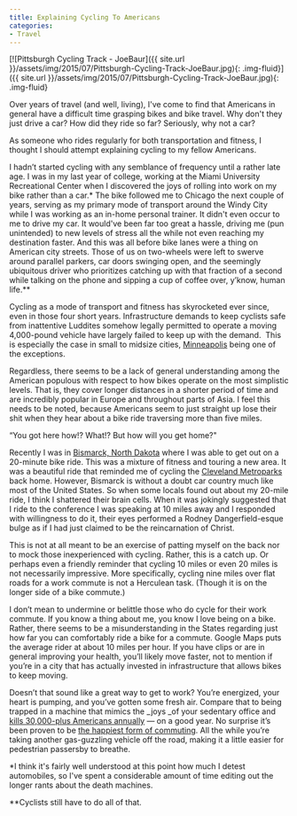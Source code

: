 ```yaml
---
title: Explaining Cycling To Americans
categories:
- Travel
---
```


[![Pittsburgh Cycling Track - JoeBaur]({{ site.url }}/assets/img/2015/07/Pittsburgh-Cycling-Track-JoeBaur.jpg){: .img-fluid}]({{ site.url }}/assets/img/2015/07/Pittsburgh-Cycling-Track-JoeBaur.jpg){: .img-fluid}

Over years of travel (and well, living), I've come to find that Americans in general have a difficult time grasping bikes and bike travel. Why don't they just drive a car? How did they ride so far? Seriously, why not a car?

As someone who rides regularly for both transportation and fitness, I thought I should attempt explaining cycling to my fellow Americans.

<!-- more -->

I hadn’t started cycling with any semblance of frequency until a rather late age. I was in my last year of college, working at the Miami University Recreational Center when I discovered the joys of rolling into work on my bike rather than a car.* The bike followed me to Chicago the next couple of years, serving as my primary mode of transport around the Windy City while I was working as an in-home personal trainer. It didn't even occur to me to drive my car. It would've been far too great a hassle, driving me (pun unintended) to new levels of stress all the while not even reaching my destination faster. And this was all before bike lanes were a thing on American city streets. Those of us on two-wheels were left to swerve around parallel parkers, car doors swinging open, and the seemingly ubiquitous driver who prioritizes catching up with that fraction of a second while talking on the phone and sipping a cup of coffee over, y’know, human life.**

Cycling as a mode of transport and fitness has skyrocketed ever since, even in those four short years. Infrastructure demands to keep cyclists safe from inattentive Luddites somehow legally permitted to operate a moving 4,000-pound vehicle have largely failed to keep up with the demand.  This is especially the case in small to midsize cities, [Minneapolis](http://copenhagenize.eu/index/18_minneapolis.html) being one of the exceptions.

Regardless, there seems to be a lack of general understanding among the American populous with respect to how bikes operate on the most simplistic levels. That is, they cover longer distances in a shorter period of time and are incredibly popular in Europe and throughout parts of Asia. I feel this needs to be noted, because Americans seem to just straight up lose their shit when they hear about a bike ride traversing more than five miles.

“You got here how!? What!? But how will you get home?"

Recently I was in [Bismarck, North Dakota](https://withoutapath.com/north-dakota-teddy-roosevelt-and-the-badlands/) where I was able to get out on a 20-minute bike ride. This was a mixture of fitness and touring a new area. It was a beautiful ride that reminded me of cycling the [Cleveland Metroparks](http://www.clevelandmetroparks.com) back home. However, Bismarck is without a doubt car country much like most of the United States. So when some locals found out about my 20-mile ride, I think I shattered their brain cells. When it was jokingly suggested that I ride to the conference I was speaking at 10 miles away and I responded with willingness to do it, their eyes performed a Rodney Dangerfield-esque bulge as if I had just claimed to be the reincarnation of Christ.

This is not at all meant to be an exercise of patting myself on the back nor to mock those inexperienced with cycling. Rather, this is a catch up. Or perhaps even a friendly reminder that cycling 10 miles or even 20 miles is not necessarily impressive. More specifically, cycling nine miles over flat roads for a work commute is not a Herculean task. (Though it is on the longer side of a bike commute.)

I don’t mean to undermine or belittle those who do cycle for their work commute. If you know a thing about me, you know I love being on a bike. Rather, there seems to be a misunderstanding in the States regarding just how far you can comfortably ride a bike for a commute. Google Maps puts the average rider at about 10 miles per hour. If you have clips or are in general improving your health, you’ll likely move faster, not to mention if you’re in a city that has actually invested in infrastructure that allows bikes to keep moving.

Doesn’t that sound like a great way to get to work? You’re energized, your heart is pumping, and you’ve gotten some fresh air. Compare that to being trapped in a machine that mimics the _joys _of your sedentary office and [kills 30,000-plus Americans annually](http://www.iihs.org/iihs/topics/t/general-statistics/fatalityfacts/state-by-state-overview) — on a good year. No surprise it’s been proven to be [the happiest form of commuting](http://bikeportland.org/2013/01/30/bike-commuters-are-happiest-and-other-psu-research-tidbits-82448). All the while you’re taking another gas-guzzling vehicle off the road, making it a little easier for pedestrian passersby to breathe.

*I think it's fairly well understood at this point how much I detest automobiles, so I've spent a considerable amount of time editing out the longer rants about the death machines.

**Cyclists still have to do all of that.
